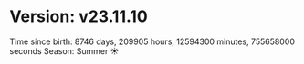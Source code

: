 # Version: v23.11.10
Time since birth: 8746 days, 209905 hours, 12594300 minutes, 755658000 seconds
Season: Summer ☀️

